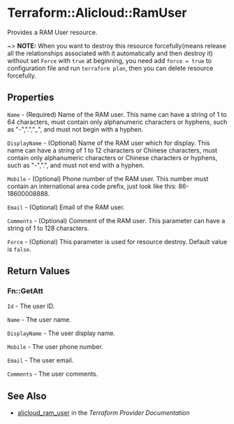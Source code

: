 # Terraform::Alicloud::RamUser

Provides a RAM User resource.

~> **NOTE:** When you want to destroy this resource forcefully(means release all the relationships associated with it automatically and then destroy it) without set `Force`  with `true` at beginning, you need add `force = true` to configuration file and run `terraform plan`, then you can delete resource forcefully.

## Properties

`Name` - (Required) Name of the RAM user. This name can have a string of 1 to 64 characters, must contain only alphanumeric characters or hyphens, such as "-",".","_", and must not begin with a hyphen.

`DisplayName` - (Optional) Name of the RAM user which for display. This name can have a string of 1 to 12 characters or Chinese characters, must contain only alphanumeric characters or Chinese characters or hyphens, such as "-",".", and must not end with a hyphen.

`Mobile` - (Optional) Phone number of the RAM user. This number must contain an international area code prefix, just look like this: 86-18600008888.

`Email` - (Optional) Email of the RAM user.

`Comments` - (Optional) Comment of the RAM user. This parameter can have a string of 1 to 128 characters.

`Force` - (Optional) This parameter is used for resource destroy. Default value is `false`.


## Return Values

### Fn::GetAtt

`Id` - The user ID.

`Name` - The user name.

`DisplayName` - The user display name.

`Mobile` - The user phone number.

`Email` - The user email.

`Comments` - The user comments.

## See Also

* [alicloud_ram_user](https://www.terraform.io/docs/providers/alicloud/r/ram_user.html) in the _Terraform Provider Documentation_